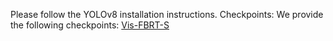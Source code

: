 Please follow the YOLOv8 installation instructions.
Checkpoints:
We provide the following checkpoints: [Vis-FBRT-S](https://www.bing.com/)
